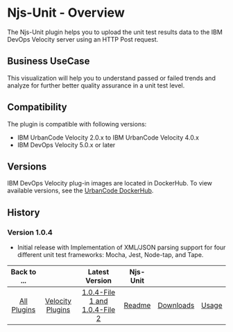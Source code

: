 
# Njs-Unit - Overview

The Njs-Unit plugin helps you to upload the unit test results data to the IBM DevOps Velocity server using an HTTP Post request.

## Business UseCase

This visualization will help you to understand passed or failed trends and analyze for further better quality assurance in a unit test level.

## Compatibility

The plugin is compatible with following versions:

- IBM UrbanCode Velocity 2.0.x to IBM UrbanCode Velocity 4.0.x
- IBM DevOps Velocity 5.0.x or later

## Versions

IBM DevOps Velocity plug-in images are located in DockerHub. To
view available versions, see the [UrbanCode DockerHub](https://hub.docker.com/r/urbancode/ucv-ext-njs-unit/tags).


## History

### Version 1.0.4

* Initial release with Implementation of XML/JSON parsing support for four different unit test frameworks: Mocha, Jest, Node-tap, and Tape.


|Back to ...||Latest Version|Njs-Unit |||
| :---: | :---: | :---: | :---: | :---: | :---: |
|[All Plugins](../../index.md)|[Velocity Plugins](../README.md)|[1.0.4-File 1 ](https://raw.githubusercontent.com/UrbanCode/IBM-UCV-PLUGINS/main/files/ucv-ext-njs-unit/ucv-ext-njs-unit%3A1.0.4.tar.7z.001)[and 1.0.4-File 2](https://raw.githubusercontent.com/UrbanCode/IBM-UCV-PLUGINS/main/files/ucv-ext-njs-unit/ucv-ext-njs-unit%3A1.0.4.tar.7z.002)|[Readme](README.md)|[Downloads](downloads.md)|[Usage](usage.md)|
